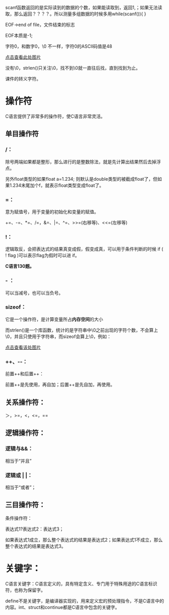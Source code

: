 scanf函数返回的是实际读到的数据的个数，如果能读取到，返回1,；如果无法读取，那么返回？？？？。所以测量多组数据的时候多用while(scanf()){ }

EOF->end of file，文件结束的标志

EOF本质是-1;

字符0，和数字0，\0 不一样，字符0的ASCII码值是48

[点击查看此处图片](https://pic1.imgdb.cn/item/634d679c16f2c2beb1cc0978.png)

没有\0，strlen()只关注\0，找不到\0就一直往后找，直到找到为止。

课件的转义字符。

# 操作符

C语言提供了非常多的操作符，使C语言非常灵活。

## 单目操作符

### /：

除号两端如果都是整形，那么进行的是整数除法，就是先计算出结果然后去掉浮点。

另外float类型的如果float a=1.234;  则默认是double类型的被截成float了，但如果1.234末尾加个f，就表示float类型变成float了。

### =：

意为赋值号，用于变量的初始化和变量的赋值。

+=、-=、*=、/=，&=、|=、^=、>>=(右移等)、<<=(左移等)

### !：

逻辑取反，会把表达式的结果真变成假，假变成真，可以用于条件判断的时候 if ( ! flag )可以表示flag为假时可以进 if。

**C语言130题。**

###  -    ：

可以当减号，也可以当负号。

### sizeof：

它是一个操作符，是计算变量所占**内存空间**的大小

而strlen()是一个库函数，统计的是字符串中\0之前出现的字符个数，不会算上\0，并且只使用于字符串，而sizeof会算上\0，例如：

[点击查看该处图片](https://pic1.imgdb.cn/item/634d66f616f2c2beb1c95de1.png)

### ++、--：

前置++和后置++：

前置++是先使用，再自加；后置++是先自加，再使用。

## 关系操作符：

＞，>=，<，<=，==

## 逻辑操作符：

### 逻辑与&&：

相当于“并且”

### 逻辑或  |  |：

相当于“或者”；

## 三目操作符：

条件操作符：

表达式1?表达式2：表达式3；

如果表达式1成立，那么整个表达式的结果是表达式2；如果表达式1不成立，那么整个表达式的结果是表达式3。

# 关键字：

 C语言关键字：C语言定义的，具有特定含义、专门用于特殊用途的C语言标识符，也称为保留字。

define不是关键字，是编译器实现的，用来定义宏的预处理指令，不是C语言中的内容。int、struct和continue都是C语言中包含的关键字。







